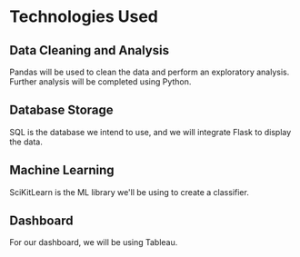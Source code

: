 # Technologies Used
## Data Cleaning and Analysis
Pandas will be used to clean the data and perform an exploratory analysis. Further analysis will be completed using Python.

## Database Storage
SQL  is the database we intend to use, and we will integrate Flask to display the data.

## Machine Learning
SciKitLearn is the ML library we'll be using to create a classifier. 

## Dashboard
For our dashboard, we will be using Tableau.
